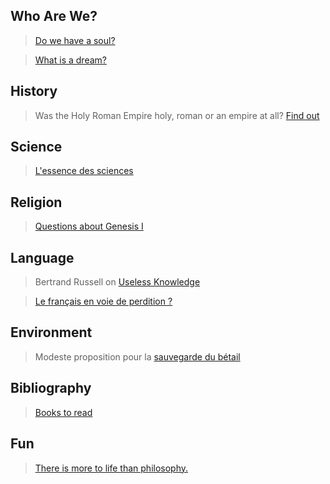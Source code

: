
## Who Are We?

> [Do we have a soul?](content/do_we_have_a_soul.md)

> [What is a dream?](content/what-is-a-dream.md)

## History

> Was the Holy Roman Empire holy, roman or an empire at all? [Find out](content/holy_roman_empire.md)

## Science

> [L'essence des sciences](content/sciences.md)

## Religion

> [Questions about Genesis I](content/genesis-questions.md)

## Language

> Bertrand Russell on [Useless Knowledge](content/russell-on-useless-knowledge.md)

> [Le français en voie de perdition ?](content/francais-perdition.md)


## Environment

> Modeste proposition pour la [sauvegarde du bétail](content/animaux.md)

## Bibliography

> [Books to read](content/bibliography.md)

## Fun

> [There is more to life than philosophy.](content/2westfields.png)